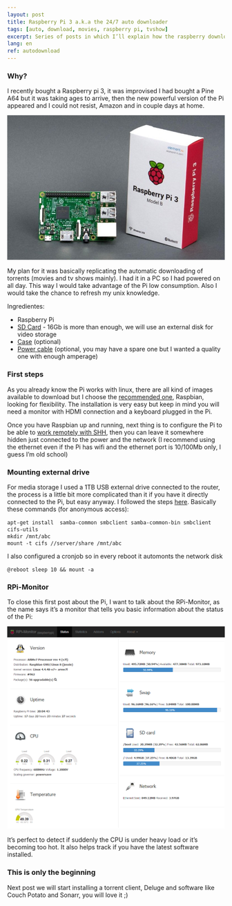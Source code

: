 ```yaml
---
layout: post
title: Raspberry Pi 3 a.k.a the 24/7 auto downloader
tags: [auto, download, movies, raspberry pi, tvshow]
excerpt: Series of posts in which I’ll explain how the raspberry downloads automatically all my tv shows and movies, also the subtitle and the media in an unattended ...
lang: en
ref: autodownload
---
```


### Why?

I recently bought a Raspberry pi 3, it was improvised I had bought a Pine A64 but it was taking ages to arrive, then the new powerful version of the Pi appeared and I could not resist, Amazon and in couple days at home.

 ![Raspberry Pi 3](/images/raspberrypi.jpg "Raspberry Pi 3")

My plan for it was basically replicating the automatic downloading of torrents (movies and tv shows mainly). I had it in a PC so I had powered on all day. This way I would take advantage of the Pi low consumption. Also I would take the chance to refresh my unix knowledge.

Ingredientes:

* Raspberry Pi
* [SD Card](https://www.amazon.es/gp/product/B00J2BU7WO/ref=oh_aui_search_detailpage?ie=UTF8&psc=1) - 16Gb is more than enough, we will use an external disk for video storage
* [Case](https://www.amazon.es/gp/product/B00W7S1BFG/ref=oh_aui_search_detailpage?ie=UTF8&psc=1) (optional)
* [Power cable](https://www.amazon.es/gp/product/B01DDW0P1U/ref=oh_aui_search_detailpage?ie=UTF8&psc=1) (optional, you may have a spare one but I wanted a quality one with enough amperage)

### First steps

As you already know the Pi works with linux, there are all kind of images available to download but I choose the [recommended one](https://www.raspberrypi.org/help/videos/), Raspbian, looking for flexibility. The installation is very easy but keep in mind you will need a monitor with HDMI connection and a keyboard plugged in the Pi.

Once you have Raspbian up and running, next thing is to configure the Pi to be able to [work remotely with SHH](https://www.raspberrypi.org/documentation/remote-access/ssh/windows.md), then you can leave it somewhere hidden just connected to the power and the network (I recommend using the ethernet even if the Pi has wifi and the ethernet port is 10/100Mb only, I guess I’m old school)

### Mounting external drive

For media storage I used a 1TB USB external drive connected to the router, the process is a little bit more complicated than it if you have it directly connected to the Pi, but easy anyway. I followed the steps [here](http://raspberrypi.stackexchange.com/questions/40974/access-network-samba-share-from-pi-client). Basically these commands (for anonymous access):

```
apt-get install  samba-common smbclient samba-common-bin smbclient  cifs-utils
mkdir /mnt/abc
mount -t cifs //server/share /mnt/abc
```

I also configured a cronjob so in every reboot it automonts the network disk

```
@reboot sleep 10 && mount -a
```

### RPi-Monitor

To close this first post about the Pi, I want to talk about the RPi-Monitor, as the name says it’s a monitor that tells you basic information about the status of the Pi:

![RPi-Monitor](/images/rpi-monitor.png "RPi-Monitor")

It’s perfect to detect if suddenly the CPU is under heavy load or it’s becoming too hot. It also helps track if you have the latest software installed.

### This is only the beginning

Next post we will start installing a torrent client, Deluge and software like Couch Potato and Sonarr, you will love it ;)

